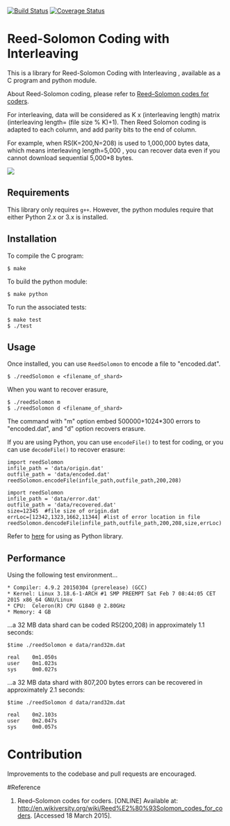 [![Build Status](https://travis-ci.org/StorjPlatform/ReedSolomon.svg?branch=master)](https://travis-ci.org/StorjPlatform/ReedSolomon)
[![Coverage Status](https://coveralls.io/repos/StorjPlatform/ReedSolomon/badge.svg?branch=master)](https://coveralls.io/r/StorjPlatform/ReedSolomon?branch=master)

# Reed-Solomon Coding with Interleaving
This is a library for Reed-Solomon Coding with Interleaving , available as a C program and python module.

About Reed-Solomon coding, please refer to [Reed–Solomon codes for coders](http://en.wikiversity.org/wiki/Reed%E2%80%93Solomon_codes_for_coders).

For interleaving, data will be considered as K x (interleaving length) matrix (interleaving length= (file size % K)+1).
Then Reed Solomon coding is adapted to each column, and add parity bits to the end of column.

For example, when RS(K=200,N=208) is used to 1,000,000 bytes data, which means interleaving length=5,000 ,
you can recover data even if you cannot download sequential 5,000*8 bytes.

![](http://i.imgur.com/m1EmTY5.png?1)

## Requirements
This library only requires `g++`. However, the python modules require that either Python 2.x or 3.x is installed.

## Installation

To compile the C program:

    $ make 

To build the python module:

    $ make python
    
To run the associated tests:

    $ make test
    $ ./test

## Usage
Once installed, you can use `ReedSolomon` to encode a file to "encoded.dat".

    $ ./reedSolomon e <filename_of_shard>

When you want to recover erasure,

    $ ./reedSolomon m 
    $ ./reedSolomon d <filename_of_shard>

The command with "m" option embed 500000+1024*300 errors to "encoded.dat",
and "d" option recovers erasure.

If you are using Python, you can use `encodeFile()` to test for coding, or you can use `decodeFile()` to recover erasure:

    import reedSolomon
    infile_path = 'data/origin.dat'
    outfile_path = 'data/encoded.dat'
    reedSolomon.encodeFile(infile_path,outfile_path,200,208)

    import reedSolomon
    infile_path = 'data/error.dat'
    outfile_path = 'data/recovered.dat'
    size=12345  #file size of origin.dat
    errLoc=[12342,1323,1662,11344] #list of error location in file
    reedSolomon.dencodeFile(infile_path,outfile_path,200,208,size,errLoc)

Refer to [here](https://rawgit.com/StorjPlatform/ReedSolomon/master/doc/html/reedSolomon.html) for using as Python library.

## Performance

Using the following test environment...

    * Compiler: 4.9.2 20150304 (prerelease) (GCC)
    * Kernel: Linux 3.18.6-1-ARCH #1 SMP PREEMPT Sat Feb 7 08:44:05 CET 2015 x86_64 GNU/Linux
    * CPU:  Celeron(R) CPU G1840 @ 2.80GHz 
    * Memory: 4 GB

...a 32 MB data shard can be coded RS(200,208) in approximately 1.1 seconds:

```
$time ./reedSolomon e data/rand32m.dat

real    0m1.050s
user    0m1.023s
sys     0m0.027s
```

...a 32 MB data shard with 807,200 bytes errors can be recovered in approximately 2.1 seconds:

```
$time ./reedSolomon d data/rand32m.dat

real    0m2.103s
user    0m2.047s
sys     0m0.057s
```


# Contribution
Improvements to the codebase and pull requests are encouraged.

#Reference
1. Reed–Solomon codes for coders.  [ONLINE] Available at: http://en.wikiversity.org/wiki/Reed%E2%80%93Solomon_codes_for_coders. [Accessed 18 March 2015].
